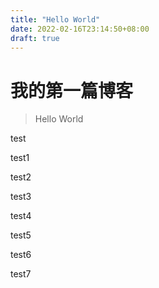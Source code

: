```yaml
---
title: "Hello World"
date: 2022-02-16T23:14:50+08:00
draft: true
---
```


# 我的第一篇博客

> Hello World

test

test1

test2

test3

test4

test5

test6

test7
